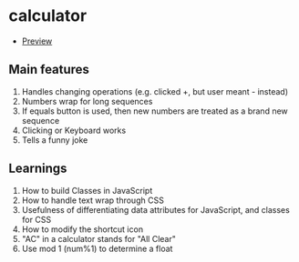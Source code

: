 # calculator
* [Preview](https://kyyeo.github.io/calculator/)

## Main features
  1. Handles changing operations (e.g. clicked +, but user meant - instead)
  2. Numbers wrap for long sequences
  3. If equals button is used, then new numbers are treated as a brand new sequence
  4. Clicking or Keyboard works
  5. Tells a funny joke

## Learnings
  1. How to build Classes in JavaScript
  2. How to handle text wrap through CSS
  3. Usefulness of differentiating data attributes for JavaScript, and classes for CSS
  4. How to modify the shortcut icon
  5. "AC" in a calculator stands for "All Clear"
  6. Use mod 1 (num%1) to determine a float

